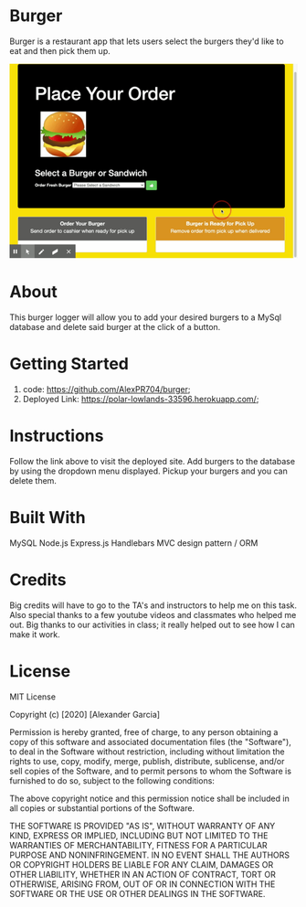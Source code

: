 # Burger
Burger is a restaurant app that lets users select the burgers they'd like to eat and then pick them up.

![screenshot of the code](gif.gif)


# About
This burger logger will allow you to add your desired burgers to a MySql database and delete said burger at the click of a button.

# Getting Started
1. code: https://github.com/AlexPR704/burger;
2. Deployed Link: https://polar-lowlands-33596.herokuapp.com/;

# Instructions
Follow the link above to visit the deployed site.
Add burgers to the database by using the dropdown menu displayed.
Pickup your burgers and you can delete them.


# Built With
MySQL
Node.js
Express.js
Handlebars
MVC design pattern / ORM

# Credits
Big credits will have to go to the TA's and instructors to help me on this task. Also special thanks to a few youtube videos and classmates who helped me out. Big thanks to our activities in class; it really helped out to see how I can make it work.

# License
MIT License

Copyright (c) [2020] [Alexander Garcia]

Permission is hereby granted, free of charge, to any person obtaining a copy of this software and associated documentation files (the "Software"), to deal in the Software without restriction, including without limitation the rights to use, copy, modify, merge, publish, distribute, sublicense, and/or sell copies of the Software, and to permit persons to whom the Software is furnished to do so, subject to the following conditions:

The above copyright notice and this permission notice shall be included in all copies or substantial portions of the Software.

THE SOFTWARE IS PROVIDED "AS IS", WITHOUT WARRANTY OF ANY KIND, EXPRESS OR IMPLIED, INCLUDING BUT NOT LIMITED TO THE WARRANTIES OF MERCHANTABILITY, FITNESS FOR A PARTICULAR PURPOSE AND NONINFRINGEMENT. IN NO EVENT SHALL THE AUTHORS OR COPYRIGHT HOLDERS BE LIABLE FOR ANY CLAIM, DAMAGES OR OTHER LIABILITY, WHETHER IN AN ACTION OF CONTRACT, TORT OR OTHERWISE, ARISING FROM, OUT OF OR IN CONNECTION WITH THE SOFTWARE OR THE USE OR OTHER DEALINGS IN THE SOFTWARE.